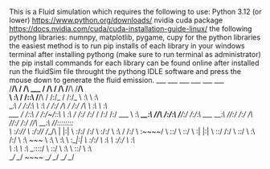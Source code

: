 This is a Fluid simulation which requires the following to use:
Python 3.12 (or lower) https://www.python.org/downloads/
nvidia cuda package https://docs.nvidia.com/cuda/cuda-installation-guide-linux/
the following pythong libraries: numnpy, matplotlib, pygame, cupy
for the python libraries the easiest method is to run pip installs of each library in your windows terminal after installing pythong (make sure to run terminal as administrator)
the pip install commands for each library can be found online
after installed run the fluidSim file throught the pythong IDLE software and press the mouse down to generate the fluid emission.
      ___           ___                        ___                    ___         ___           ___     
     /__/\         /  /\          ___         /  /\                  /  /\       /__/\         /__/\    
     \  \:\       /  /::\        /__/\       /  /:/_                /  /:/_      \  \:\        \  \:\   
      \__\:\     /  /:/\:\       \  \:\     /  /:/ /\              /  /:/ /\      \  \:\        \  \:\  
  ___ /  /::\   /  /:/~/::\       \  \:\   /  /:/ /:/_            /  /:/ /:/  ___  \  \:\   _____\__\:\ 
 /__/\  /:/\:\ /__/:/ /:/\:\  ___  \__\:\ /__/:/ /:/ /\          /__/:/ /:/  /__/\  \__\:\ /__/::::::::\
 \  \:\/:/__\/ \  \:\/:/__\/ /__/\ |  |:| \  \:\/:/ /:/          \  \:\/:/   \  \:\ /  /:/ \  \:\~~\~~\/
  \  \::/       \  \::/      \  \:\|  |:|  \  \::/ /:/            \  \::/     \  \:\  /:/   \  \:\  ~~~ 
   \  \:\        \  \:\       \  \:\__|:|   \  \:\/:/              \  \:\      \  \:\/:/     \  \:\     
    \  \:\        \  \:\       \__\::::/     \  \::/                \  \:\      \  \::/       \  \:\    
     \__\/         \__\/           ~~~~       \__\/                  \__\/       \__\/         \__\/    

